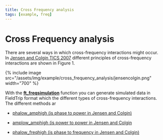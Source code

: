 ```yaml
---
title: Cross Frequency analysis
tags: [example, freq]
---
```


# Cross Frequency analysis

There are several ways in which cross-frequency interactions might occur. In [Jensen and Colgin TICS 2007](http://www.sciencedirect.com/science?_ob=ArticleURL&_udi=B6VH9-4NWNF64-3&_user=668715&_coverDate=07%2F31%2F2007&_rdoc=1&_fmt=&_orig=search&_sort=d&view=c&_acct=C000036278&_version=1&_urlVersion=0&_userid=668715&md5=2946af6effbd30ccf5d896ddfa6fa75c) different principles of cross-frequency interactions are shown in Figure 1.

{% include image src="/assets/img/example/cross_frequency_analysis/jensencolgin.png" width="700" %}

With the **[ft_freqsimulation](/reference/ft_freqsimulation)** function you can generate simulated data in FieldTrip format which the different types of cross-frequency interactions. The different methods ar

*  [ phalow_amphigh (is phase to power in Jensen and Colgin)](/example/crossfreq/phalow_amphigh )

*  [ amplow_amphigh (is power to power in Jensen and Colgin](/example/crossfreq/amplow_amphigh )

*  [ phalow_freqhigh (is phase to frequency in Jensen and Colgin)](/example/crossfreq/phalow_freqhigh )

